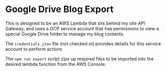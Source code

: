 # Google Drive Blog Export
This is designed to be an AWS Lambda that sits behind my site API Gateway, and uses a GCP service account that has permissions to view a special Google Drive folder to manage my blog contents.

The `credentials.json` file (not checked in) provides details for this service account to perform actions

The `npm run export` script zips up required files to be imported into the desired lambda function from the AWS Console.
